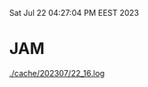 Sat Jul 22 04:27:04 PM EEST 2023
# JAM
<a href='./cache/202307/22_16.log'>./cache/202307/22_16.log</a>

